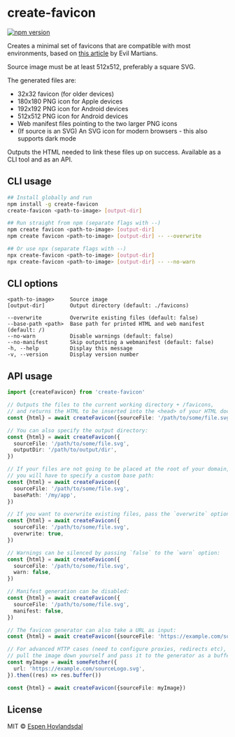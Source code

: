 # create-favicon

[![npm version](https://img.shields.io/npm/v/eventsource-parser.svg?style=flat-square)](https://www.npmjs.com/package/eventsource-parser)

Creates a minimal set of favicons that are compatible with most environments,
based on [this article](https://evilmartians.com/chronicles/how-to-favicon-in-2021-six-files-that-fit-most-needs) by Evil Martians.

Source image must be at least 512x512, preferably a square SVG.

The generated files are:

- 32x32 favicon (for older devices)
- 180x180 PNG icon for Apple devices
- 192x192 PNG icon for Android devices
- 512x512 PNG icon for Android devices
- Web manifest files pointing to the two larger PNG icons
- (If source is an SVG) An SVG icon for modern browsers - this also supports dark mode

Outputs the HTML needed to link these files up on success.
Available as a CLI tool and as an API.

## CLI usage

```sh
## Install globally and run
npm install -g create-favicon
create-favicon <path-to-image> [output-dir]

## Run straight from npm (separate flags with --)
npm create favicon <path-to-image> [output-dir]
npm create favicon <path-to-image> [output-dir] -- --overwrite

## Or use npx (separate flags with --)
npx create-favicon <path-to-image> [output-dir]
npx create-favicon <path-to-image> [output-dir] -- --no-warn
```

## CLI options

```
<path-to-image>     Source image
[output-dir]        Output directory (default: ./favicons)

--overwrite         Overwrite existing files (default: false)
--base-path <path>  Base path for printed HTML and web manifest (default: /)
--no-warn           Disable warnings (default: false)
--no-manifest       Skip outputting a webmanifest (default: false)
-h, --help          Display this message
-v, --version       Display version number
```

## API usage

```ts
import {createFavicon} from 'create-favicon'

// Outputs the files to the current working directory + /favicons,
// and returns the HTML to be inserted into the <head> of your HTML document
const {html} = await createFavicon({sourceFile: '/path/to/some/file.svg'})

// You can also specify the output directory:
const {html} = await createFavicon({
  sourceFile: '/path/to/some/file.svg',
  outputDir: '/path/to/output/dir',
})

// If your files are not going to be placed at the root of your domain,
// you will have to specify a custom base path:
const {html} = await createFavicon({
  sourceFile: '/path/to/some/file.svg',
  basePath: '/my/app',
})

// If you want to overwrite existing files, pass the `overwrite` option:
const {html} = await createFavicon({
  sourceFile: '/path/to/some/file.svg',
  overwrite: true,
})

// Warnings can be silenced by passing `false` to the `warn` option:
const {html} = await createFavicon({
  sourceFile: '/path/to/some/file.svg',
  warn: false,
})

// Manifest generation can be disabled:
const {html} = await createFavicon({
  sourceFile: '/path/to/some/file.svg',
  manifest: false,
})

// The favicon generator can also take a URL as input:
const {html} = await createFavicon({sourceFile: 'https://example.com/sourceLogo.svg'})

// For advanced HTTP cases (need to configure proxies, redirects etc),
// pull the image down yourself and pass it to the generator as a buffer:
const myImage = await someFetcher({
  url: 'https://example.com/sourceLogo.svg',
}).then((res) => res.buffer())

const {html} = await createFavicon({sourceFile: myImage})
```

## License

MIT © [Espen Hovlandsdal](https://espen.codes/)
